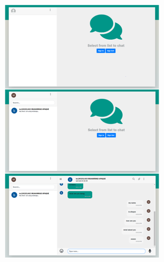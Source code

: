 <img src="Chat App/Images/CA.PNG">
<img src="Chat App/Images/CA1.PNG">
<img src="Chat App/Images/CA2.PNG">
